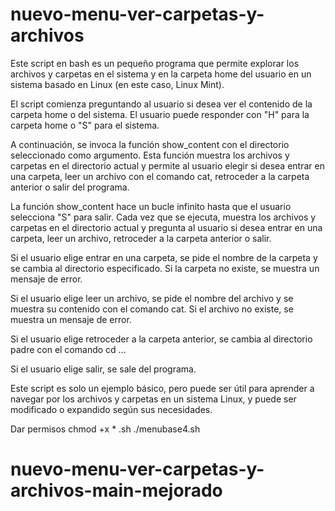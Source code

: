 # nuevo-menu-ver-carpetas-y-archivos


Este script en bash es un pequeño programa que permite explorar los archivos y carpetas en el sistema y en la carpeta home del usuario en un sistema basado en Linux (en este caso, Linux Mint).

El script comienza preguntando al usuario si desea ver el contenido de la carpeta home o del sistema. El usuario puede responder con "H" para la carpeta home o "S" para el sistema.

A continuación, se invoca la función show_content con el directorio seleccionado como argumento. Esta función muestra los archivos y carpetas en el directorio actual y permite al usuario elegir si desea entrar en una carpeta, leer un archivo con el comando cat, retroceder a la carpeta anterior o salir del programa.

La función show_content hace un bucle infinito hasta que el usuario selecciona "S" para salir. Cada vez que se ejecuta, muestra los archivos y carpetas en el directorio actual y pregunta al usuario si desea entrar en una carpeta, leer un archivo, retroceder a la carpeta anterior o salir.

Si el usuario elige entrar en una carpeta, se pide el nombre de la carpeta y se cambia al directorio especificado. Si la carpeta no existe, se muestra un mensaje de error.

Si el usuario elige leer un archivo, se pide el nombre del archivo y se muestra su contenido con el comando cat. Si el archivo no existe, se muestra un mensaje de error.

Si el usuario elige retroceder a la carpeta anterior, se cambia al directorio padre con el comando cd ...

Si el usuario elige salir, se sale del programa.

Este script es solo un ejemplo básico, pero puede ser útil para aprender a navegar por los archivos y carpetas en un sistema Linux, y puede ser modificado o expandido según sus necesidades.

Dar permisos chmod +x * .sh
./menubase4.sh

# nuevo-menu-ver-carpetas-y-archivos-main-mejorado
